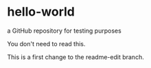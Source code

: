 # hello-world
a GitHub repository for testing purposes

You don't need to read this.

This is a first change to the readme-edit branch.
